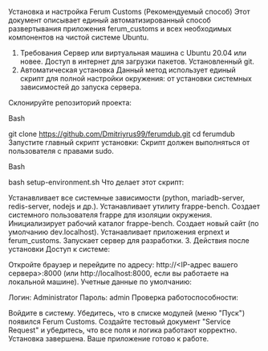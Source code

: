 Установка и настройка Ferum Customs (Рекомендуемый способ)
Этот документ описывает единый автоматизированный способ развертывания приложения ferum_customs и всех необходимых компонентов на чистой системе Ubuntu.

1. Требования
Сервер или виртуальная машина с Ubuntu 20.04 или новее.
Доступ в интернет для загрузки пакетов.
Установленный git.
2. Автоматическая установка
Данный метод использует единый скрипт для полной настройки окружения: от установки системных зависимостей до запуска сервера.

Склонируйте репозиторий проекта:

Bash

git clone https://github.com/Dmitriyrus99/ferumdub.git
cd ferumdub
Запустите главный скрипт установки:
Скрипт должен выполняться от пользователя с правами sudo.

Bash

bash setup-environment.sh
Что делает этот скрипт:

Устанавливает все системные зависимости (python, mariadb-server, redis-server, nodejs и др.).
Устанавливает утилиту frappe-bench.
Создает системного пользователя frappe для изоляции окружения.
Инициализирует рабочий каталог frappe-bench.
Создает новый сайт (по умолчанию dev.localhost).
Устанавливает приложения erpnext и ferum_customs.
Запускает сервер для разработки.
3. Действия после установки
Доступ к системе:

Откройте браузер и перейдите по адресу: http://<IP-адрес вашего сервера>:8000 (или http://localhost:8000, если вы работаете на локальной машине).
Учетные данные по умолчанию:

Логин: Administrator
Пароль: admin
Проверка работоспособности:

Войдите в систему.
Убедитесь, что в списке модулей (меню "Пуск") появился Ferum Customs.
Создайте тестовый документ "Service Request" и убедитесь, что все поля и логика работают корректно.
Установка завершена. Ваше приложение готово к работе.
